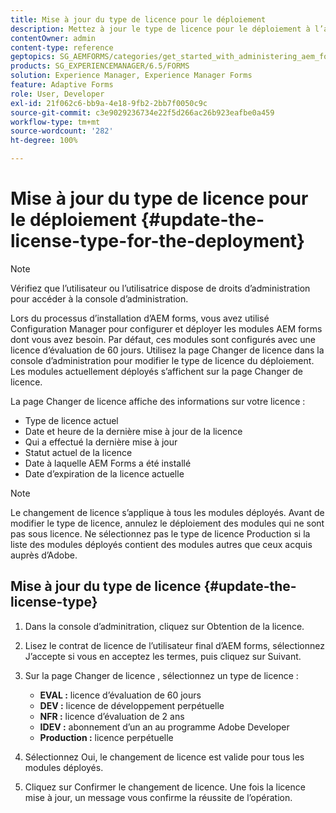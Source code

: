 ```yaml
---
title: Mise à jour du type de licence pour le déploiement
description: Mettez à jour le type de licence pour le déploiement à l’aide de la page Changer de licence dans Administration Console.
contentOwner: admin
content-type: reference
geptopics: SG_AEMFORMS/categories/get_started_with_administering_aem_forms_on_jee
products: SG_EXPERIENCEMANAGER/6.5/FORMS
solution: Experience Manager, Experience Manager Forms
feature: Adaptive Forms
role: User, Developer
exl-id: 21f062c6-bb9a-4e18-9fb2-2bb7f0050c9c
source-git-commit: c3e9029236734e22f5d266ac26b923eafbe0a459
workflow-type: tm+mt
source-wordcount: '282'
ht-degree: 100%

---
```


# Mise à jour du type de licence pour le déploiement {#update-the-license-type-for-the-deployment}

>[!NOTE]
> 
> Vérifiez que l’utilisateur ou l’utilisatrice dispose de droits d’administration pour accéder à la console d’administration.

Lors du processus d’installation d’AEM forms, vous avez utilisé Configuration Manager pour configurer et déployer les modules AEM forms dont vous avez besoin. Par défaut, ces modules sont configurés avec une licence d’évaluation de 60 jours. Utilisez la page Changer de licence dans la console d’administration pour modifier le type de licence du déploiement. Les modules actuellement déployés s’affichent sur la page Changer de licence.

La page Changer de licence affiche des informations sur votre licence :

* Type de licence actuel
* Date et heure de la dernière mise à jour de la licence
* Qui a effectué la dernière mise à jour
* Statut actuel de la licence
* Date à laquelle AEM Forms a été installé
* Date d’expiration de la licence actuelle

>[!NOTE]
>
>Le changement de licence s’applique à tous les modules déployés. Avant de modifier le type de licence, annulez le déploiement des modules qui ne sont pas sous licence. Ne sélectionnez pas le type de licence Production si la liste des modules déployés contient des modules autres que ceux acquis auprès d’Adobe.

## Mise à jour du type de licence {#update-the-license-type}

1. Dans la console d’adminitration, cliquez sur Obtention de la licence.
1. Lisez le contrat de licence de l’utilisateur final d’AEM forms, sélectionnez J’accepte si vous en acceptez les termes, puis cliquez sur Suivant.
1. Sur la page Changer de licence , sélectionnez un type de licence :

   * **EVAL :** licence d’évaluation de 60 jours
   * **DEV :** licence de développement perpétuelle
   * **NFR :** licence d’évaluation de 2 ans
   * **IDEV :** abonnement d’un an au programme Adobe Developer
   * **Production :** licence perpétuelle

1. Sélectionnez Oui, le changement de licence est valide pour tous les modules déployés.
1. Cliquez sur Confirmer le changement de licence. Une fois la licence mise à jour, un message vous confirme la réussite de l’opération.
